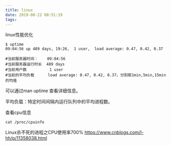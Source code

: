 ```yaml
---
title: linux
date: 2019-08-22 08:51:19
tags:
---
```

linux性能优化

```text
$ uptime
09:04:56 up 489 days, 19:26,  1 user,  load average: 0.47, 0.42, 0.37

#当前服务器时间：    09:04:56
#当前服务器运行时长  489 days
#当前用户数          1 user
#当前的平均负载      load average: 0.47, 0.42, 0.37，分别取1min,5min,15min的均值
```
可以通过man uptime 查看详细信息。

平均负载：特定时间间隔内运行队列中的平均进程数。

查看cpu信息
```text
cat /proc/cpuinfo
```

Linux杀不死的进程之CPU使用率700%
https://www.cnblogs.com/l-hh/p/11358038.html
